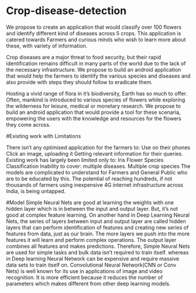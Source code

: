 # Crop-disease-detection

We propose to create an application that would classify over 100 flowers and identify different kind of diseases across 5 crops. This application is catered towards Farmers and curious minds who wish to learn more about these, with variety of information.

Crop diseases are a major threat to food security, but their rapid identification remains difficult in many parts of the world due to the lack of the necessary infrastructure.
We propose to build an android application that would help the farmers to identify the various species and diseases and also provide with steps they should follow to eradicate them.

Hosting a vivid range of flora in it’s biodiversity, Earth has so much to offer. Often, mankind is introduced to various species of flowers while exploring the wilderness for leisure, medical or monetary research.
We propose to build an android application that would provide a tool for these scenaria, empowering the users with the knowledge and resources for the flowers they come across.

#Existing work with Limitations

There isn’t any optimised application for the farmers to:
Use on their phones
Click an image, uploading it
Getting relevant information for their queries.
Existing work has largely been limited only to:
Iris Flower Species Classification
Inability to cover:
multiple diseases.
Multiple crop species
The models are complicated to understand for Farmers and General Public who are to be educated by this.
The potential of reaching hundreds, if not thousands of farmers using inexpensive 4G internet infrastructure across India, is being untapped.

#Model
Simple Neural Nets are good at learning the weights with one hidden layer which is in between the input and output layer. But, it’s not good at complex feature learning.
On another hand in  Deep Learning Neural Nets, the series of layers between input and output layer are called hidden layers that can perform identification of features and creating new series of features from data, just as our brain. The more layers we push into the more features it will learn and perform complex operations. The output layer combines all features and makes predictions.
Therefore, Simple Neural Nets are used for simple tasks and bulk data isn’t required to train itself. whereas in Deep learning Neural Network can be expensive and require massive data sets to train itself on. 
Convolutional Neural Network(CNN or Conv Nets) is well known for its use in applications of image and video recognition. It is more efficient because it reduces the number of parameters which makes different from other deep learning models.

